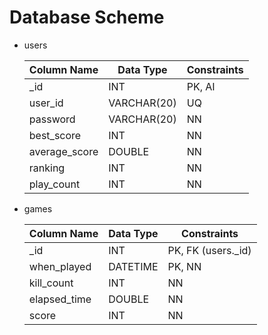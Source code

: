 # Database Scheme
- users

  | Column Name   | Data Type   | Constraints |
  |---------------|-------------|-------------|
  | _id           | INT         | PK, AI      |
  | user_id       | VARCHAR(20) | UQ          |
  | password      | VARCHAR(20) | NN          |
  | best_score    | INT         | NN          |
  | average_score | DOUBLE      | NN          |
  | ranking       | INT         | NN          |
  | play_count    | INT         | NN          |

- games

  | Column Name  | Data Type | Constraints        |
  |--------------|-----------|--------------------|
  | _id          | INT       | PK, FK (users._id) |
  | when_played  | DATETIME  | PK, NN             |
  | kill_count   | INT       | NN                 |
  | elapsed_time | DOUBLE    | NN                 |
  | score        | INT       | NN                 |

